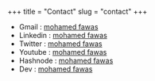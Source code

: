 +++
title = "Contact"
slug = "contact"
+++

- Gmail : [mohamed fawas](mailto:fawastmh@gmail.com)
- Linkedin : [mohamed fawas](https://www.linkedin.com/in/mohamed-fawas/)
- Twitter : [mohamed fawas](https://twitter.com/mohamedfawas182/)
- Youtube : [mohamed fawas](https://www.youtube.com/@MOHAMED_FAWAS)
- Hashnode : [mohamed fawas](https://hashnode.com/@mohamedfawas)
- Dev : [mohamed fawas](https://dev.to/mohamedfawas1)
